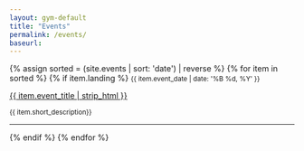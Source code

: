 ```yaml
---
layout: gym-default
title: "Events"
permalink: /events/
baseurl:
---
```



{% assign sorted = (site.events | sort: 'date') | reverse %}
{% for item in sorted %}
{% if item.landing %}
<small>{{ item.event_date  | date: '%B %d, %Y' }}</small>
<p><a href="{{ site.baseurl }}{{ item.url }}">{{ item.event_title | strip_html }}</a></p>
<small>{{ item.short_description}}</small>
<hr>
{% endif %}
{% endfor %}
